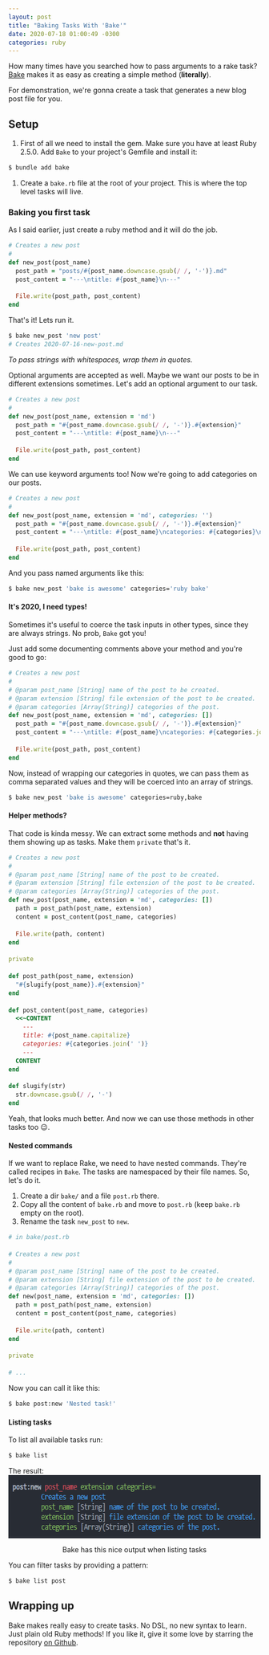 ```yaml
---
layout: post
title: "Baking Tasks With 'Bake'"
date: 2020-07-18 01:00:49 -0300
categories: ruby
---
```


How many times have you searched how to pass arguments to a rake task? [Bake][bake-gh] makes it as easy as creating a simple method (**literally**). 

For demonstration, we're gonna create a task that generates a new blog post file for you.

## Setup
1. First of all we need to install the gem. Make sure you have at least Ruby 2.5.0. Add `Bake` to your project's Gemfile and install it:
```bash
$ bundle add bake
```
1. Create a `bake.rb` file at the root of your project. This is where the top level tasks will live.

### Baking you first task
As I said earlier, just create a ruby method and it will do the job.

```ruby
# Creates a new post
#
def new_post(post_name)
  post_path = "posts/#{post_name.downcase.gsub(/ /, '-')}.md"
  post_content = "---\ntitle: #{post_name}\n---"

  File.write(post_path, post_content)
end
```

That's it! Lets run it.

```bash
$ bake new_post 'new post'
# Creates 2020-07-16-new-post.md
```

_To pass strings with whitespaces, wrap them in quotes._

Optional arguments are accepted as well. Maybe we want our posts to be in different extensions sometimes.
Let's add an optional argument to our task.

```ruby
# Creates a new post
#
def new_post(post_name, extension = 'md')
  post_path = "#{post_name.downcase.gsub(/ /, '-')}.#{extension}"
  post_content = "---\ntitle: #{post_name}\n---"

  File.write(post_path, post_content)
end
```

We can use keyword arguments too! Now we're going to add categories on our posts.
```ruby
# Creates a new post
#
def new_post(post_name, extension = 'md', categories: '')
  post_path = "#{post_name.downcase.gsub(/ /, '-')}.#{extension}"
  post_content = "---\ntitle: #{post_name}\ncategories: #{categories}\n---"

  File.write(post_path, post_content)
end
```

And you pass named arguments like this:
```bash
$ bake new_post 'bake is awesome' categories='ruby bake'
```

#### It's 2020, I need types!
Sometimes it's useful to coerce the task inputs in other types, since they are always strings. No prob, `Bake` got you!

Just add some documenting comments above your method and you're good to go:

```ruby
# Creates a new post
#
# @param post_name [String] name of the post to be created.
# @param extension [String] file extension of the post to be created.
# @param categories [Array(String)] categories of the post.
def new_post(post_name, extension = 'md', categories: [])
  post_path = "#{post_name.downcase.gsub(/ /, '-')}.#{extension}"
  post_content = "---\ntitle: #{post_name}\ncategories: #{categories.join(' ')}\n---"

  File.write(post_path, post_content)
end
```

Now, instead of wrapping our categories in quotes, we can pass them as comma separated values and they will be coerced into an array of strings.

```bash
$ bake new_post 'bake is awesome' categories=ruby,bake
```

#### Helper methods?
That code is kinda messy. We can extract some methods and **not** having them showing up as tasks. Make them `private` that's it.

```ruby
# Creates a new post
#
# @param post_name [String] name of the post to be created.
# @param extension [String] file extension of the post to be created.
# @param categories [Array(String)] categories of the post.
def new_post(post_name, extension = 'md', categories: [])
  path = post_path(post_name, extension)
  content = post_content(post_name, categories)

  File.write(path, content)
end

private

def post_path(post_name, extension)
  "#{slugify(post_name)}.#{extension}"
end

def post_content(post_name, categories)
  <<~CONTENT
    ---
    title: #{post_name.capitalize}
    categories: #{categories.join(' ')}
    ---
  CONTENT
end

def slugify(str)
  str.downcase.gsub(/ /, '-')
end
```

Yeah, that looks much better. And now we can use those methods in other tasks too 😉.

#### Nested commands
If we want to replace Rake, we need to have nested commands. They're called recipes in `Bake`. The tasks are namespaced by their file names. So, let's do it.

1. Create a dir `bake/` and a file `post.rb` there.
2. Copy all the content of `bake.rb` and move to `post.rb` (keep `bake.rb` empty on the root).
3. Rename the task `new_post` to `new`.

```ruby
# in bake/post.rb

# Creates a new post
#
# @param post_name [String] name of the post to be created.
# @param extension [String] file extension of the post to be created.
# @param categories [Array(String)] categories of the post.
def new(post_name, extension = 'md', categories: [])
  path = post_path(post_name, extension)
  content = post_content(post_name, categories)

  File.write(path, content)
end

private

# ...

```
Now you can call it like this:

```bash
$ bake post:new 'Nested task!'
```

#### Listing tasks
To list all available tasks run:
  
```bash
$ bake list
```

The result:
<img loading="lazy" style="display: block; margin: 0 auto;" src="/assets/img/bake-list.png" alt="source code of the command `bake list`" width=635 height=126>
<p style="text-align: center;">Bake has this nice output when listing tasks</p>

You can filter tasks by providing a pattern:

```bash
$ bake list post
```

## Wrapping up
Bake makes really easy to create tasks. No DSL, no new syntax to learn. Just plain old Ruby methods! If you like it, give it some love by starring the repository [on Github][bake-gh].

[bake-gh]: https://github.com/ioquatix/bake/
